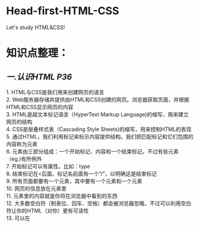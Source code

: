# Head-first-HTML-CSS
Let's study HTML&CSS!
<h1>知识点整理：</h1>
<p>
<h2><em>一.认识HTML P36</em></h2>
1. HTML与CSS是我们用来创建网页的语言<br/>
2. Web服务器存储并提供由HTML和CSS创建的网页。浏览器获取页面，并根据HTML和CSS显示网页的内容<br/>
3. HTML是超文本标记语言（HyperText Markup Language)的缩写，用来建立网页的结构<br/>
4. CSS是层叠样式表（Cascading Style Sheets)的缩写，用来控制HTML的表现<br/>
5. 通过HTML，我们利用标记来标示内容提供结构。我们把匹配标记和它们包围的内容称为元素<br/>
6. 元素由三部分组成：一个开始标记、内容和一个结束标记。不过有些元素（eg.<e=img>)有所例外<br/>
7. 开始标记可以有属性。比如：type<br/>
8. 结束标记在<后面、标记名前面有一个“/”，以明确这是结束标记<br/>
9. 所有页面都要有一个<html>元素，其中要有一个<head>元素和一个<body>元素<br/>
10. 网页的信息放在<head>元素里<br/>
11. <body>元素里的内容就是你将在浏览器中看到的东西<br/>
12. 大多数空白符（制表位、回车、空格）都会被浏览器忽略，不过可以利用空白符让你的HTML（对你）更有可读性<br/>
13. 可以在<style>元素中写CSS规则，为HTML网页增加CSS。<style>元素总要放在<head>元素里<br/>
14. 可以用CSS在HTML中指定元素的特性<br/>
</p>
<h2><em>二.深入了解超文本 P69</em></h2>
<p>
1. 想从一个页面链接到另一个页面时，要使用<a>元素<br/>
2. <a>元素的href属性指定了链接的目标文件<br/>
3. <a>元素的内容是链接的标签。这个标签就是你在网页上看到的链接文本。默认地，这个标签会有下划线，指示这是可以单击的<br/>
4. 文字或图像都可以用作链接的标签<br/>
5. 单击一个链接时，浏览器会加载href属性指定的Web页面<br/>
6. 可以链接到相同文件夹中的文件，也可以链接到其他文件夹中的文件<br/>
7. 相对路径是相对于链接的源Web页面指向网站中其他文件的一个链接。就像在地图上一样，终点总是相对于起点<br/>
8. 使用“..”可以链接到源文件上一层文件夹中的一个文件<br/>
9. “..”表示“父文件夹”<br/>
10. 记住要用“/”（斜线）字符分隔路径中的各个部分<br/>
11. 指向一个图像的路径不正确时，会在Web页面上看到一个损坏的图像<br/>
12. 为网站选择的文件夹名和文件夹名中不要使用空格<br/>
13. 最好在构建网站初期组织网站文件，这样就不用在网站升级时修改一大堆的路径了<br/>
14. 组织网站有很多方法，具体如何组织由你决定<br/>
